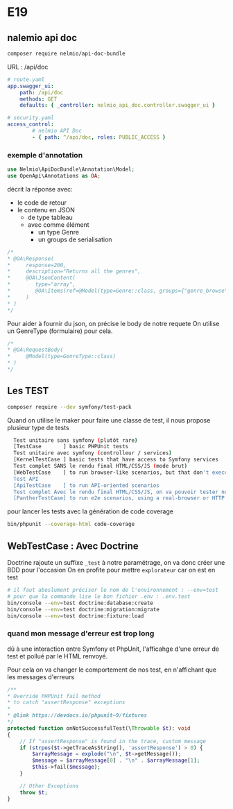 # E19

## nalemio api doc

```bash
composer require nelmio/api-doc-bundle
```

URL : /api/doc

```yaml
# route.yaml
app.swagger_ui:
    path: /api/doc
    methods: GET
    defaults: { _controller: nelmio_api_doc.controller.swagger_ui }
```

```yaml
# security.yaml
access_control:
        # nelmio API Doc
        - { path: ^/api/doc, roles: PUBLIC_ACCESS }
```

### exemple d'annotation

```php
use Nelmio\ApiDocBundle\Annotation\Model;
use OpenApi\Annotations as OA;
```

décrit la réponse avec:

* le code de retour
* le contenu en JSON
  * de type tableau
  * avec comme élément
    * un type Genre
    * un groups de serialisation

```php
/*
* @OA\Response(
*     response=200,
*     description="Returns all the genres",
*     @OA\JsonContent(
*        type="array",
*        @OA\Items(ref=@Model(type=Genre::class, groups={"genre_browse"}))
*     )
* )
*/
```

Pour aider à fournir du json, on précise le body de notre requete
On utilise un GenreType (formulaire) pour cela.

```php
/*
* @OA\RequestBody(
*     @Model(type=GenreType::class)
* )
*/
```

## Les TEST

```bash
composer require --dev symfony/test-pack
```

Quand on utilise le maker pour faire une classe de test, il nous propose plusieur type de tests

```bash
  Test unitaire sans symfony (plutôt rare)
  [TestCase       ] basic PHPUnit tests
  Test unitaire avec symfony (controlleur / services)
  [KernelTestCase ] basic tests that have access to Symfony services
  Test complet SANS le rendu final HTML/CSS/JS (mode brut)
  [WebTestCase    ] to run browser-like scenarios, but that don't execute JavaScript code
  Test API
  [ApiTestCase    ] to run API-oriented scenarios
  Test complet Avec le rendu final HTML/CSS/JS, on va pouvoir tester notre JS par exemple
  [PantherTestCase] to run e2e scenarios, using a real-browser or HTTP client and a real web server
```

pour lancer les tests avec la génération de code coverage

```bash
bin/phpunit --coverage-html code-coverage
```

## WebTestCase : Avec Doctrine

Doctrine rajoute un suffixe `_test` à notre paramétrage, on va donc créer une BDD pour l'occasion
On en profite pour mettre `explorateur` car on est en test

```bash
# il faut aboslument préciser le nom de l'environnement : --env=test
# pour que la commande lise le bon fichier .env : .env.test
bin/console --env=test doctrine:database:create
bin/console --env=test doctrine:migration:migrate
bin/console --env=test doctrine:fixture:load
```

### quand mon message d'erreur est trop long

dû à une interaction entre Symfony et PhpUnit, l'afficahge d'une erreur de test et pollué par le HTML renvoyé.

Pour cela on va changer le comportement de nos test, en n'affichant que les messages d'erreurs

```php
/**
* Override PHPUnit fail method
* to catch "assertResponse" exceptions
* 
* @link https://devdocs.io/phpunit~9/fixtures
*/
protected function onNotSuccessfulTest(\Throwable $t): void
{
    // If "assertResponse" is found in the trace, custom message
    if (strpos($t->getTraceAsString(), 'assertResponse') > 0) {
        $arrayMessage = explode("\n", $t->getMessage());
        $message = $arrayMessage[0] . "\n" . $arrayMessage[1];
        $this->fail($message);
    }

    // Other Exceptions
    throw $t;
}
```
